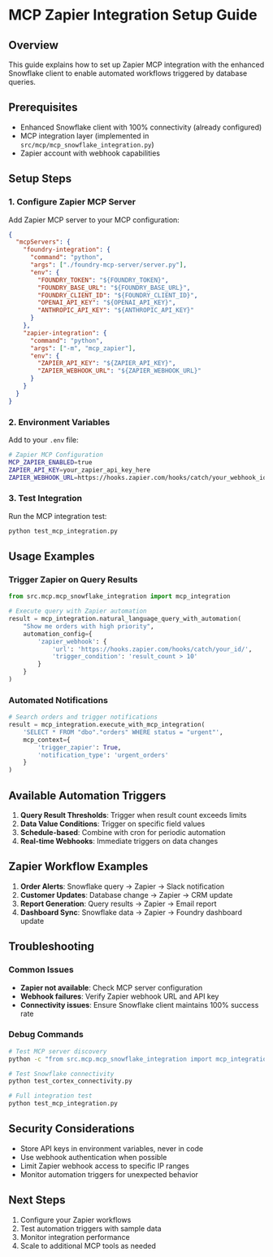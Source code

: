 # MCP Zapier Integration Setup Guide

## Overview
This guide explains how to set up Zapier MCP integration with the enhanced Snowflake client to enable automated workflows triggered by database queries.

## Prerequisites
- Enhanced Snowflake client with 100% connectivity (already configured)
- MCP integration layer (implemented in `src/mcp/mcp_snowflake_integration.py`)
- Zapier account with webhook capabilities

## Setup Steps

### 1. Configure Zapier MCP Server
Add Zapier MCP server to your MCP configuration:

```json
{
  "mcpServers": {
    "foundry-integration": {
      "command": "python",
      "args": ["./foundry-mcp-server/server.py"],
      "env": {
        "FOUNDRY_TOKEN": "${FOUNDRY_TOKEN}",
        "FOUNDRY_BASE_URL": "${FOUNDRY_BASE_URL}",
        "FOUNDRY_CLIENT_ID": "${FOUNDRY_CLIENT_ID}",
        "OPENAI_API_KEY": "${OPENAI_API_KEY}",
        "ANTHROPIC_API_KEY": "${ANTHROPIC_API_KEY}"
      }
    },
    "zapier-integration": {
      "command": "python",
      "args": ["-m", "mcp_zapier"],
      "env": {
        "ZAPIER_API_KEY": "${ZAPIER_API_KEY}",
        "ZAPIER_WEBHOOK_URL": "${ZAPIER_WEBHOOK_URL}"
      }
    }
  }
}
```

### 2. Environment Variables
Add to your `.env` file:

```bash
# Zapier MCP Configuration
MCP_ZAPIER_ENABLED=true
ZAPIER_API_KEY=your_zapier_api_key_here
ZAPIER_WEBHOOK_URL=https://hooks.zapier.com/hooks/catch/your_webhook_id/
```

### 3. Test Integration
Run the MCP integration test:

```bash
python test_mcp_integration.py
```

## Usage Examples

### Trigger Zapier on Query Results
```python
from src.mcp.mcp_snowflake_integration import mcp_integration

# Execute query with Zapier automation
result = mcp_integration.natural_language_query_with_automation(
    "Show me orders with high priority",
    automation_config={
        'zapier_webhook': {
            'url': 'https://hooks.zapier.com/hooks/catch/your_id/',
            'trigger_condition': 'result_count > 10'
        }
    }
)
```

### Automated Notifications
```python
# Search orders and trigger notifications
result = mcp_integration.execute_with_mcp_integration(
    'SELECT * FROM "dbo"."orders" WHERE status = "urgent"',
    mcp_context={
        'trigger_zapier': True,
        'notification_type': 'urgent_orders'
    }
)
```

## Available Automation Triggers

1. **Query Result Thresholds**: Trigger when result count exceeds limits
2. **Data Value Conditions**: Trigger on specific field values
3. **Schedule-based**: Combine with cron for periodic automation
4. **Real-time Webhooks**: Immediate triggers on data changes

## Zapier Workflow Examples

1. **Order Alerts**: Snowflake query → Zapier → Slack notification
2. **Customer Updates**: Database change → Zapier → CRM update
3. **Report Generation**: Query results → Zapier → Email report
4. **Dashboard Sync**: Snowflake data → Zapier → Foundry dashboard update

## Troubleshooting

### Common Issues
- **Zapier not available**: Check MCP server configuration
- **Webhook failures**: Verify Zapier webhook URL and API key
- **Connectivity issues**: Ensure Snowflake client maintains 100% success rate

### Debug Commands
```bash
# Test MCP server discovery
python -c "from src.mcp.mcp_snowflake_integration import mcp_integration; print(mcp_integration.health_check_with_mcp())"

# Test Snowflake connectivity
python test_cortex_connectivity.py

# Full integration test
python test_mcp_integration.py
```

## Security Considerations
- Store API keys in environment variables, never in code
- Use webhook authentication when possible
- Limit Zapier webhook access to specific IP ranges
- Monitor automation triggers for unexpected behavior

## Next Steps
1. Configure your Zapier workflows
2. Test automation triggers with sample data
3. Monitor integration performance
4. Scale to additional MCP tools as needed
